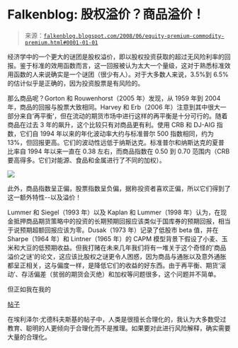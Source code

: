 <!--yml

分类：未分类

日期：2024 年 5 月 12 日 23:15:12

-->

# Falkenblog: 股权溢价？商品溢价！

> 来源：[`falkenblog.blogspot.com/2008/06/equity-premium-commodity-premium.html#0001-01-01`](http://falkenblog.blogspot.com/2008/06/equity-premium-commodity-premium.html#0001-01-01)

经济学中的一个更大的谜团是股权溢价，即以股权投资获取的超过无风险利率的回报。鉴于标准的效用函数而言，这一回报被认为太大一个量级，这对于熟悉标准效用函数的人来说确实是一个谜团（很少有人）。对于大多数人来说，3.5%到 6.5%的估计似乎是正确的，因为投资股票是有风险的。

那么商品呢？Gorton 和 Rouwenhorst（2005 年）发现，从 1959 年到 2004 年，商品的回报与股票大致相同。Harvey 和 Erb（2006 年）注意到其中很大一部分来自‘再平衡’，但在流动的期货市场中进行这样的再平衡是十分可行的。随着商品在过去 3 年的飙升，这个比较只有对商品更有利。使用 CRB 和 DJ-AIG 指数，它们自 1994 年以来的年化波动率大约与标准普尔 500 指数相同，约为 13%，但回报更高。它们的波动性远低于纳斯达克。标准普尔和纳斯达克的夏普比率自 1994 年以来一直在 0.38 左右，而商品指数在 0.50 到 0.70 范围内（CRB 要高得多。它们对能源、食品和金属进行了不同的加权）。

![](https://blogger.googleusercontent.com/img/b/R29vZ2xl/AVvXsEgRhyKL1q92GcXi-g5KMChSZ-77HGHpOi9oXYNzv3n53cNYUTy1eLe467EfcC-zuDzjhCNqEkYjWtvL0NHyFOKiRWRetb03G6G56WDDp5u2d4AraU-HejHZVhH3zYlykEUXF7dQHQ/s1600-h/tretch.jpg)

此外，商品指数呈正偏，股票指数呈负偏，据称投资者喜欢正偏，所以它们得到了这一额外特性--以及溢价！

Lummer 和 Siegel（1993 年）以及 Kaplan 和 Lummer（1998 年）认为，在现金抵押商品期货策略中的投资的长期预期回报应该类似于国库券的预期回报，相当于说预期超额回报应该为零。Dusak（1973 年）记录了低股市 beta 值，并在 Sharpe（1964 年）和 Lintner（1965 年）的 CAPM 模型背景下假设了小麦、玉米和大豆的低预期收益。但我打赌在未来几年我们将有一堆关于这个奇怪的'商品溢价之谜'的论文，这应该比股权之谜更令人困惑，因为商品与通胀以及意外通胀都呈正相关，这与偏度一样，是降低它们的收益的好东西。由于再平衡、期货‘滚动’、存活偏差（贫弱的期货会灭绝）和加权等问题很多，这个问题并不简单。

但正如我在我的

[帖子](http://falkenblog.blogspot.com/2008/06/rationalizing-versus-reasoning.html)

在埃利泽尔·尤德科夫斯基的帖子中，人类是很擅长合理化的，我认为大多数受过教育、聪明的人更倾向于合理化而不是推理。如果要对此进行风险解释，确实需要大量的合理化。

